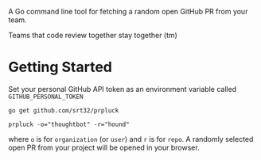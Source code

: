 A Go command line tool for fetching a random open GitHub PR from your team.

Teams that code review together stay together (tm)

Getting Started
===============

Set your personal GitHub API token as an environment variable called `GITHUB_PERSONAL_TOKEN`

`go get github.com/srt32/prpluck`

`prpluck -o="thoughtbot" -r="hound"`

where `o` is for `organization` (or `user`) and `r` is for `repo`. A randomly selected open PR from your project will be opened in your browser.

